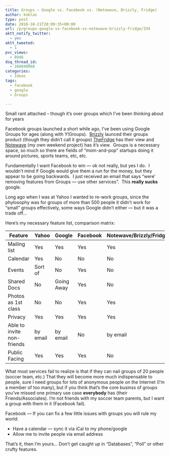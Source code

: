 ```yaml
---
title: Groups – Google vs. Facebook vs. (Notewave, Brizzly, Fridge)
author: koblas
type: post
date: 2010-10-21T20:09:35+00:00
url: /p/groups-google-vs-facebook-vs-notewave-brizzly-fridge/334
aktt_notify_twitter:
  - yes
aktt_tweeted:
  - 1
pvc_views:
  - 8946
dsq_thread_id:
  - 160840068
categories:
  - Ideas
tags:
  - facebook
  - google
  - Groups

---
```

Small rant attached &#8211; though it&#8217;s over groups which I&#8217;ve been thinking about for years

Facebook groups launched a short while ago, I&#8217;ve been using Google Groups for ages (along with Y!Groups).  [Brizzly][1] launced their groups product (though they didn&#8217;t call it groups) [TheFridge][2] has their view and [Notewave][3] (my own weekend project) has it&#8217;s view.  Groups is a necessary space, so much so there are fields of &#8220;mom-and-pop&#8221; startups doing it around pictures, sports teams, etc, etc.

Fundamentally I want Facebook to win &#8212; ok not really, but yes I do.  I wouldn&#8217;t mind if Google would give them a run for the money, but they appear to be going backwards.  I just received an email that says &#8220;were&#8217; removing features from Groups &#8212; use other services&#8221;.  This **really sucks** google.

Long ago when I was at Yahoo I wanted to re-work groups, since the phylosophy was for groups of more than 500 people it didn&#8217;t work for &#8220;small&#8221; groups effectively, some ways Google didn&#8217;t either &#8212; but it was a trade off&#8230;

Here&#8217;s my necessary feature list, comparison matrix:


Feature                     | Yahoo       | Google      | Facebook    | Notewave/Brizzly/Fridge
----------------------------|-------------|-------------|-------------|--------------------------
Mailing list                | Yes         | Yes         | Yes         | Yes
Calendar                    | Yes         | No          | No          | No
Events                      | Sort of     | No          | Yes         | No
Shared Docs                 | No          | Going Away  | Yes         | No
Photos as 1st class         | No          | No          | Yes         | Yes
Privacy                     | Yes         | Yes         | Yes         | Yes
Able to invite non-friends  | by email    | by email    | No          | by email
Public Facing               | Yes         | Yes         | Yes         | No

What most services fail to realize is that if they can nail groups of 20 people (soccer team, etc.) That they will become more much indispensable to people, sure I need groups for lots of anonymous people on the Internet (I&#8217;m a member of too many), but if you think that&#8217;s the core businss of groups you&#8217;ve missed one primary use case **everybody** has (their Friends/Associates). I&#8217;m not friends with my soccer team parents, but I want a group with them in it (Facebook fail).

Facebook &#8212; If you can fix a few little issues with groups you will rule my world:

  * Have a calendar &#8212; sync it via iCal to my phone/google
  * Allow me to invite people via email address

That&#8217;s it, then I&#8217;m yours&#8230; Don&#8217;t get caught up in &#8220;Databases&#8221;, &#8220;Poll&#8221; or other crufty features.

 [1]: http://brizzly.com
 [2]: http://frid.ge/
 [3]: http://notewave.com
